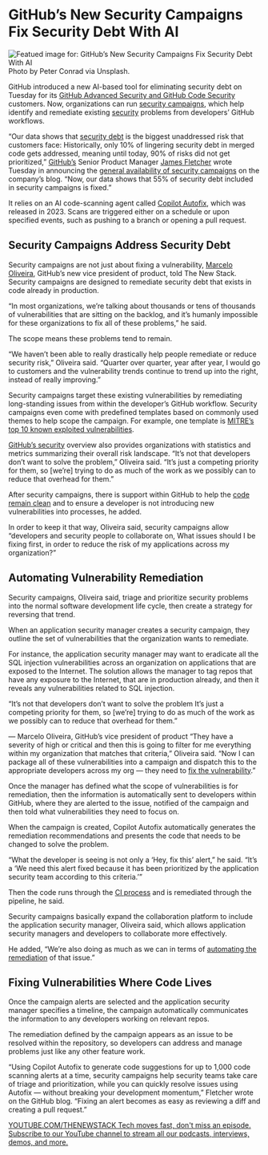 # GitHub’s New Security Campaigns Fix Security Debt With AI
![Featued image for: GitHub’s New Security Campaigns Fix Security Debt With AI](https://cdn.thenewstack.io/media/2025/04/f627f17e-peter-conrad-ua8pwpht1vw-unsplash-1024x698.jpg)
Photo by Peter Conrad via Unsplash.

GitHub introduced a new AI-based tool for eliminating security debt on Tuesday for its [GitHub Advanced Security and GitHub Code Security](https://github.blog/changelog/2025-03-04-introducing-github-secret-protection-and-github-code-security/) customers. Now, organizations can run [security campaigns](https://docs.github.com/en/enterprise-cloud@latest/code-security/securing-your-organization/fixing-security-alerts-at-scale/about-security-campaigns), which help identify and remediate existing [security](https://thenewstack.io/security/) problems from developers’ GitHub workflows.

“Our data shows that [security debt](https://thenewstack.io/avoiding-technical-security-debt-during-cloud-transformation/) is the biggest unaddressed risk that customers face: Historically, only 10% of lingering security debt in merged code gets addressed, meaning until today, 90% of risks did not get prioritized,” [GitHub’s](https://github.com/) Senior Product Manager [James Fletcher](https://www.linkedin.com/in/james-fletcher-1853a4159/?originalSubdomain=uk) wrote Tuesday in announcing the [general availability of security campaigns](https://github.blog/security/application-security/found-means-fixed-reduce-security-debt-at-scale-with-github-security-campaigns/) on the company’s blog. “Now, our data shows that 55% of security debt included in security campaigns is fixed.”

It relies on an AI code-scanning agent called [Copilot Autofix](https://thenewstack.io/copilot-autofix-ais-answer-to-code-vulnerability-woes/), which was released in 2023. Scans are triggered either on a schedule or upon specified events, such as pushing to a branch or opening a pull request.

## Security Campaigns Address Security Debt
Security campaigns are not just about fixing a vulnerability, [Marcelo Oliveira](https://www.linkedin.com/in/marcelogoliveira22/), GitHub’s new vice president of product, told The New Stack. Security campaigns are designed to remediate security debt that exists in code already in production.

“In most organizations, we’re talking about thousands or tens of thousands of vulnerabilities that are sitting on the backlog, and it’s humanly impossible for these organizations to fix all of these problems,” he said.

The scope means these problems tend to remain.

“We haven’t been able to really drastically help people remediate or reduce security risk,” Oliveira said. “Quarter over quarter, year after year, I would go to customers and the vulnerability trends continue to trend up into the right, instead of really improving.”

Security campaigns target these existing vulnerabilities by remediating long-standing issues from within the developer’s GitHub workflow. Security campaigns even come with predefined templates based on commonly used themes to help scope the campaign. For example, one template is [MITRE’s top 10 known exploited vulnerabilities](https://cwe.mitre.org/top25/archive/2023/2023_kev_list.html).

[GitHub’s security](https://thenewstack.io/github-rolls-out-free-secret-risk-assessment-tool/) overview also provides organizations with statistics and metrics summarizing their overall risk landscape.
“It’s not that developers don’t want to solve the problem,” Oliveira said. “It’s just a competing priority for them, so [we’re] trying to do as much of the work as we possibly can to reduce that overhead for them.”

After security campaigns, there is support within GitHub to help the [code remain clean](https://thenewstack.io/arming-developers-with-the-power-of-clean-code/) and to ensure a developer is not introducing new vulnerabilities into processes, he added.

In order to keep it that way, Oliveira said, security campaigns allow “developers and security people to collaborate on, What issues should I be fixing first, in order to reduce the risk of my applications across my organization?”

## Automating Vulnerability Remediation
Security campaigns, Oliveira said, triage and prioritize security problems into the normal software development life cycle, then create a strategy for reversing that trend.

When an application security manager creates a security campaign, they outline the set of vulnerabilities that the organization wants to remediate.

For instance, the application security manager may want to eradicate all the SQL injection vulnerabilities across an organization on applications that are exposed to the Internet. The solution allows the manager to tag repos that have any exposure to the Internet, that are in production already, and then it reveals any vulnerabilities related to SQL injection.

“It’s not that developers don’t want to solve the problem It’s just a competing priority for them, so [we’re] trying to do as much of the work as we possibly can to reduce that overhead for them.”

— Marcelo Oliveira, GitHub’s vice president of product
“They have a severity of high or critical and then this is going to filter for me everything within my organization that matches that criteria,” Oliveira said. “Now I can package all of these vulnerabilities into a campaign and dispatch this to the appropriate developers across my org — they need to [fix the vulnerability](https://thenewstack.io/root-out-vulnerabilities-in-github-as-you-merge-code-changes/).”

Once the manager has defined what the scope of vulnerabilities is for remediation, then the information is automatically sent to developers within GitHub, where they are alerted to the issue, notified of the campaign and then told what vulnerabilities they need to focus on.

When the campaign is created, Copilot Autofix automatically generates the remediation recommendations and presents the code that needs to be changed to solve the problem.

“What the developer is seeing is not only a ‘Hey, fix this’ alert,” he said. “It’s a ‘We need this alert fixed because it has been prioritized by the application security team according to this criteria.’”

Then the code runs through the [CI process](https://thenewstack.io/engineering-best-practices-of-ci-pipelines/) and is remediated through the pipeline, he said.

Security campaigns basically expand the collaboration platform to include the application security manager, Oliveira said, which allows application security managers and developers to collaborate more effectively.

He added, “We’re also doing as much as we can in terms of [automating the remediation](https://thenewstack.io/aiops-done-right-automating-remediation-and-resiliency/) of that issue.”

## Fixing Vulnerabilities Where Code Lives
Once the campaign alerts are selected and the application security manager specifies a timeline, the campaign automatically communicates the information to any developers working on relevant repos.

The remediation defined by the campaign appears as an issue to be resolved within the repository, so developers can address and manage problems just like any other feature work.

“Using Copilot Autofix to generate code suggestions for up to 1,000 code scanning alerts at a time, security campaigns help security teams take care of triage and prioritization, while you can quickly resolve issues using Autofix — without breaking your development momentum,” Fletcher wrote on the GitHub blog. “Fixing an alert becomes as easy as reviewing a diff and creating a pull request.”

[
YOUTUBE.COM/THENEWSTACK
Tech moves fast, don't miss an episode. Subscribe to our YouTube
channel to stream all our podcasts, interviews, demos, and more.
](https://youtube.com/thenewstack?sub_confirmation=1)